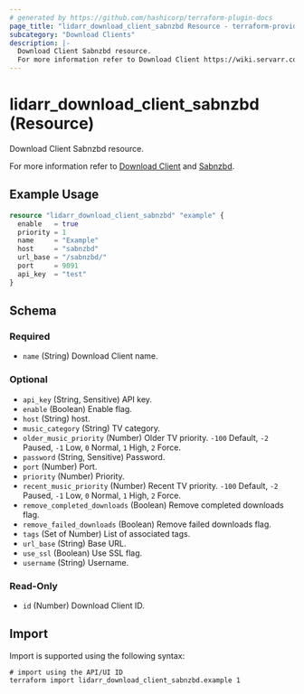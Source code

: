 ```yaml
---
# generated by https://github.com/hashicorp/terraform-plugin-docs
page_title: "lidarr_download_client_sabnzbd Resource - terraform-provider-lidarr"
subcategory: "Download Clients"
description: |-
  Download Client Sabnzbd resource.
  For more information refer to Download Client https://wiki.servarr.com/lidarr/settings#download-clients and Sabnzbd https://wiki.servarr.com/lidarr/supported#sabnzbd.
---
```


# lidarr_download_client_sabnzbd (Resource)

<!-- subcategory:Download Clients -->Download Client Sabnzbd resource.
For more information refer to [Download Client](https://wiki.servarr.com/lidarr/settings#download-clients) and [Sabnzbd](https://wiki.servarr.com/lidarr/supported#sabnzbd).

## Example Usage

```terraform
resource "lidarr_download_client_sabnzbd" "example" {
  enable   = true
  priority = 1
  name     = "Example"
  host     = "sabnzbd"
  url_base = "/sabnzbd/"
  port     = 9091
  api_key  = "test"
}
```

<!-- schema generated by tfplugindocs -->
## Schema

### Required

- `name` (String) Download Client name.

### Optional

- `api_key` (String, Sensitive) API key.
- `enable` (Boolean) Enable flag.
- `host` (String) host.
- `music_category` (String) TV category.
- `older_music_priority` (Number) Older TV priority. `-100` Default, `-2` Paused, `-1` Low, `0` Normal, `1` High, `2` Force.
- `password` (String, Sensitive) Password.
- `port` (Number) Port.
- `priority` (Number) Priority.
- `recent_music_priority` (Number) Recent TV priority. `-100` Default, `-2` Paused, `-1` Low, `0` Normal, `1` High, `2` Force.
- `remove_completed_downloads` (Boolean) Remove completed downloads flag.
- `remove_failed_downloads` (Boolean) Remove failed downloads flag.
- `tags` (Set of Number) List of associated tags.
- `url_base` (String) Base URL.
- `use_ssl` (Boolean) Use SSL flag.
- `username` (String) Username.

### Read-Only

- `id` (Number) Download Client ID.

## Import

Import is supported using the following syntax:

```shell
# import using the API/UI ID
terraform import lidarr_download_client_sabnzbd.example 1
```
